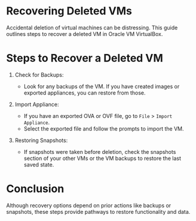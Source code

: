 # Recovering Deleted VMs

Accidental deletion of virtual machines can be distressing. This guide outlines steps to recover a deleted VM in Oracle VM VirtualBox.

# Steps to Recover a Deleted VM

1. Check for Backups:
   - Look for any backups of the VM. If you have created images or exported appliances, you can restore from those.

2. Import Appliance:
   - If you have an exported OVA or OVF file, go to `File` > `Import Appliance`.
   - Select the exported file and follow the prompts to import the VM.

3. Restoring Snapshots:
   - If snapshots were taken before deletion, check the snapshots section of your other VMs or the VM backups to restore the last saved state.

# Conclusion

Although recovery options depend on prior actions like backups or snapshots, these steps provide pathways to restore functionality and data.


